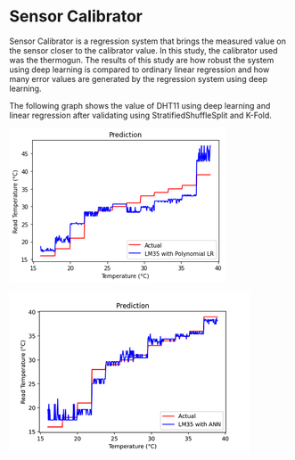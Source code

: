 # Sensor Calibrator

Sensor Calibrator is a regression system that brings the measured value on the sensor closer to the calibrator value. In this study, the calibrator used was the thermogun. The results of this study are how robust the system using deep learning is compared to ordinary linear regression and how many error values are generated by the regression system using deep learning.

The following graph shows the value of DHT11 using deep learning and linear regression after validating using StratifiedShuffleSplit and K-Fold.

![LM35](https://github.com/yafiarkan/sensor-calibrator/blob/main/LM35.png)

![LM35_1](https://github.com/yafiarkan/sensor-calibrator/blob/main/LM35_1.png)



